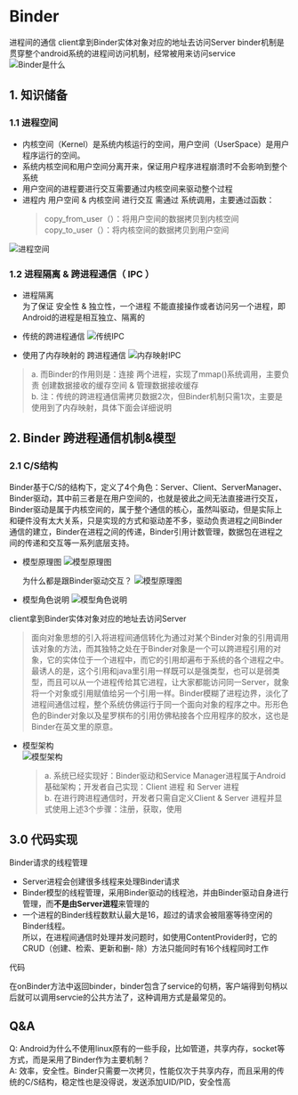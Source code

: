# Binder
进程间的通信
client拿到Binder实体对象对应的地址去访问Server
binder机制是贯穿整个android系统的进程间访问机制，经常被用来访问service
![Binder是什么](https://imgconvert.csdnimg.cn/aHR0cDovL3VwbG9hZC1pbWFnZXMuamlhbnNodS5pby91cGxvYWRfaW1hZ2VzLzk0NDM2NS00NWRiNGRmMzM5MzQ4YjliLnBuZz9pbWFnZU1vZ3IyL2F1dG8tb3JpZW50L3N0cmlwJTdDaW1hZ2VWaWV3Mi8yL3cvMTI0MA)

## 1. 知识储备
### 1.1 进程空间
- 内核空间（Kernel）是系统内核运行的空间，用户空间（UserSpace）是用户程序运行的空间。
- 系统内核空间和用户空间分离开来，保证用户程序进程崩溃时不会影响到整个系统
- 用户空间的进程要进行交互需要通过内核空间来驱动整个过程
- 进程内 用户空间 & 内核空间 进行交互 需通过 系统调用，主要通过函数：
  >copy_from_user（）：将用户空间的数据拷贝到内核空间  
   copy_to_user（）：将内核空间的数据拷贝到用户空间 
 
![进程空间](https://imgconvert.csdnimg.cn/aHR0cHM6Ly91cGxvYWQtaW1hZ2VzLmppYW5zaHUuaW8vdXBsb2FkX2ltYWdlcy85NDQzNjUtMTNkNTkwNThkNGUwY2JhMS5wbmc_aW1hZ2VNb2dyMi9hdXRvLW9yaWVudC9zdHJpcCU3Q2ltYWdlVmlldzIvMi93LzEyNDA)

### 1.2 进程隔离 & 跨进程通信（ IPC ）
- 进程隔离  
为了保证 安全性 & 独立性，一个进程 不能直接操作或者访问另一个进程，即Android的进程是相互独立、隔离的
- 传统的跨进程通信
![传统IPC](https://imgconvert.csdnimg.cn/aHR0cDovL3VwbG9hZC1pbWFnZXMuamlhbnNodS5pby91cGxvYWRfaW1hZ2VzLzk0NDM2NS0xMjkzNTY4NGU4ZWMxMDdjLnBuZz9pbWFnZU1vZ3IyL2F1dG8tb3JpZW50L3N0cmlwJTdDaW1hZ2VWaWV3Mi8yL3cvMTI0MA)

- 使用了内存映射的 跨进程通信
![内存映射IPC](https://imgconvert.csdnimg.cn/aHR0cDovL3VwbG9hZC1pbWFnZXMuamlhbnNodS5pby91cGxvYWRfaW1hZ2VzLzk0NDM2NS02NWE1YjE3NDI2YWVkNDI0LnBuZz9pbWFnZU1vZ3IyL2F1dG8tb3JpZW50L3N0cmlwJTdDaW1hZ2VWaWV3Mi8yL3cvMTI0MA)
>a. 而Binder的作用则是：连接 两个进程，实现了mmap()系统调用，主要负责 创建数据接收的缓存空间 & 管理数据接收缓存  
b. 注：传统的跨进程通信需拷贝数据2次，但Binder机制只需1次，主要是使用到了内存映射，具体下面会详细说明

## 2. Binder 跨进程通信机制&模型
### 2.1 C/S结构
Binder基于C/S的结构下，定义了4个角色：Server、Client、ServerManager、Binder驱动，其中前三者是在用户空间的，也就是彼此之间无法直接进行交互，Binder驱动是属于内核空间的，属于整个通信的核心，虽然叫驱动，但是实际上和硬件没有太大关系，只是实现的方式和驱动差不多，驱动负责进程之间Binder通信的建立，Binder在进程之间的传递，Binder引用计数管理，数据包在进程之间的传递和交互等一系列底层支持。
- 模型原理图
![模型原理图](https://imgconvert.csdnimg.cn/aHR0cDovL3VwbG9hZC1pbWFnZXMuamlhbnNodS5pby91cGxvYWRfaW1hZ2VzLzk0NDM2NS1jMTBkNjAzMmY5MWExMDNmLnBuZz9pbWFnZU1vZ3IyL2F1dG8tb3JpZW50L3N0cmlwJTdDaW1hZ2VWaWV3Mi8yL3cvMTI0MA)  

  为什么都是跟Binder驱动交互？
![模型原理图](https://imgconvert.csdnimg.cn/aHR0cDovL3VwbG9hZC1pbWFnZXMuamlhbnNodS5pby91cGxvYWRfaW1hZ2VzLzk0NDM2NS1iNDcwMDhhMDkyNjViOWM2LnBuZz9pbWFnZU1vZ3IyL2F1dG8tb3JpZW50L3N0cmlwJTdDaW1hZ2VWaWV3Mi8yL3cvMTI0MA)

- 模型角色说明
  ![模型角色说明](https://imgconvert.csdnimg.cn/aHR0cDovL3VwbG9hZC1pbWFnZXMuamlhbnNodS5pby91cGxvYWRfaW1hZ2VzLzk0NDM2NS0xMzU1NjBjODdjOTgzZTQzLnBuZz9pbWFnZU1vZ3IyL2F1dG8tb3JpZW50L3N0cmlwJTdDaW1hZ2VWaWV3Mi8yL3cvMTI0MA)

client拿到Binder实体对象对应的地址去访问Server
>面向对象思想的引入将进程间通信转化为通过对某个Binder对象的引用调用该对象的方法，而其独特之处在于Binder对象是一个可以跨进程引用的对象，它的实体位于一个进程中，而它的引用却遍布于系统的各个进程之中。最诱人的是，这个引用和java里引用一样既可以是强类型，也可以是弱类型，而且可以从一个进程传给其它进程，让大家都能访问同一Server，就象将一个对象或引用赋值给另一个引用一样。Binder模糊了进程边界，淡化了进程间通信过程，整个系统仿佛运行于同一个面向对象的程序之中。形形色色的Binder对象以及星罗棋布的引用仿佛粘接各个应用程序的胶水，这也是Binder在英文里的原意。

- 模型架构  
  ![模型架构](https://imgconvert.csdnimg.cn/aHR0cDovL3VwbG9hZC1pbWFnZXMuamlhbnNodS5pby91cGxvYWRfaW1hZ2VzLzk0NDM2NS0xNjMwYzY5ZTQ4Y2IxZGViLnBuZz9pbWFnZU1vZ3IyL2F1dG8tb3JpZW50L3N0cmlwJTdDaW1hZ2VWaWV3Mi8yL3cvMTI0MA)  
  >a. 系统已经实现好：Binder驱动和Service Manager进程属于Android基础架构；开发者自己实现：Client 进程 和 Server 进程   
  b. 在进行跨进程通信时，开发者只需自定义Client & Server 进程并显式使用上述3个步骤：注册，获取，使用



## 3.0 代码实现










Binder请求的线程管理
- Server进程会创建很多线程来处理Binder请求
- Binder模型的线程管理，采用Binder驱动的线程池，并由Binder驱动自身进行管理，而**不是由Server进程**来管理的
- 一个进程的Binder线程数默认最大是16，超过的请求会被阻塞等待空闲的Binder线程。  
  所以，在进程间通信时处理并发问题时，如使用ContentProvider时，它的CRUD（创建、检索、更新和删- 除）方法只能同时有16个线程同时工作



代码 

在onBinder方法中返回binder，binder包含了service的句柄，客户端得到句柄以后就可以调用servcie的公共方法了，这种调用方式是最常见的。


## Q&A
Q: Android为什么不使用linux原有的一些手段，比如管道，共享内存，socket等方式，而是采用了Binder作为主要机制？  
A: 效率，安全性。Binder只需要一次拷贝，性能仅次于共享内存，而且采用的传统的C/S结构，稳定性也是没得说，发送添加UID/PID，安全性高